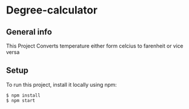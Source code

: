 # Degree-calculator


## General info
This Project Converts temperature either form celcius to farenheit or vice versa
	
	
## Setup
To run this project, install it locally using npm:

```
$ npm install
$ npm start
```
